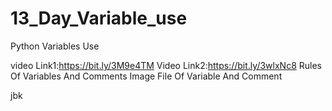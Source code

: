 # 13_Day_Variable_use
Python Variables Use

video Link1:https://bit.ly/3M9e4TM
Video Link2:https://bit.ly/3wlxNc8
Rules Of Variables And Comments
Image File Of Variable And Comment


jbk
